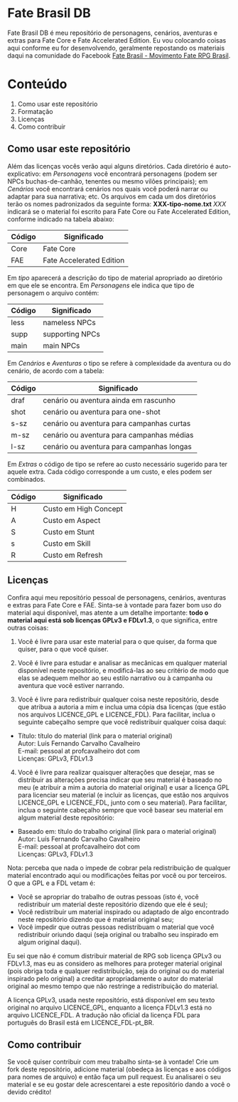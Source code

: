 # Fate Brasil DB

Fate Brasil DB é meu repositório de personagens, cenários, aventuras e extras para Fate Core e Fate Accelerated Edition. Eu vou colocando coisas aqui conforme eu for desenvolvendo, geralmente repostando os materiais daqui na comunidade do Facebook [Fate Brasil - Movimento Fate RPG Brasil](https://www.facebook.com/groups/faterpgbrasil/).

# Conteúdo
1. Como usar este repositório
1. Formatação
1. Licenças
1. Como contribuir

## Como usar este repositório
Além das licenças vocês verão aqui alguns diretórios. Cada diretório é auto-explicativo: em *Personagens* você encontrará personagens (podem ser NPCs buchas-de-canhão, tenentes ou mesmo vilões principais); em *Cenários* você encontrará cenários nos quais você poderá narrar ou adaptar para sua narrativa; etc.
Os arquivos em cada um dos diretórios terão os nomes padronizados da seguinte forma:
**XXX-tipo-nome.txt**
*XXX* indicará se o material foi escrito para Fate Core ou Fate Accelerated Edition, conforme indicado na tabela abaixo:

Código | Significado
--- | ---
Core | Fate Core
FAE | Fate Accelerated Edition

Em *tipo* aparecerá a descrição do tipo de material apropriado ao diretório em que ele se encontra. Em *Personagens* ele indica que tipo de personagem o arquivo contém:

Código | Significado
--- | ---
less | nameless NPCs
supp | supporting NPCs
main | main NPCs

Em *Cenários* e *Aventuras* o tipo se refere à complexidade da aventura ou do cenário, de acordo com a tabela:

Código | Significado
--- | ---
draf | cenário ou aventura ainda em rascunho
shot | cenário ou aventura para one-shot
s-sz | cenário ou aventura para campanhas curtas
m-sz | cenário ou aventura para campanhas médias
l-sz | cenário ou aventura para campanhas longas

Em *Extras* o código de tipo se refere ao custo necessário sugerido para ter aquele extra. Cada código corresponde a um custo, e eles podem ser combinados.

Código | Significado
--- | ---
H | Custo em High Concept
A | Custo em Aspect
S | Custo em Stunt
s | Custo em Skill
R | Custo em Refresh

## Licenças
Confira aqui meu repositório pessoal de personagens, cenários, aventuras e extras para Fate Core e FAE. Sinta-se à vontade para fazer bom uso do material aqui disponível, mas atente a um detalhe importante: **todo o material aqui está sob licenças GPLv3 e FDLv1.3**, o que significa, entre outras coisas:

1. Você é livre para usar este material para o que quiser, da forma que quiser, para o que você quiser.

2. Você é livre para estudar e analisar as mecânicas em qualquer material disponível neste repositório, e modificá-las ao seu critério de modo que elas se adequem melhor ao seu estilo narrativo ou à campanha ou aventura que você estiver narrando.

3. Você é livre para redistribuir qualquer coisa neste repositório, desde que atribua a autoria a mim e inclua uma cópia dsa licenças (que estão nos arquivos LICENCE_GPL e LICENCE_FDL). Para facilitar, inclua o seguinte cabeçalho sempre que você redistribuir qualquer coisa daqui:
  * Título: título do material (link para o material original)  
  Autor: Luís Fernando Carvalho Cavalheiro  
  E-mail: pessoal at profcavalheiro dot com  
  Licenças: GPLv3, FDLv1.3

4. Você é livre para realizar quaisquer alterações que desejar, mas se distribuir as alterações precisa indicar que seu material é baseado no meu (e atribuir a mim a autoria do material original) e usar a licença GPL para licenciar seu material (e incluir as licenças, que estão nos arquivos LICENCE_GPL e LICENCE_FDL, junto com o seu material). Para facilitar, inclua o seguinte cabeçalho sempre que você basear seu material em algum material deste repositório:
  * Baseado em: título do trabalho original (link para o material original)  
  Autor: Luís Fernando Carvalho Cavalheiro  
  E-mail: pessoal at profcavalheiro dot com  
  Licenças: GPLv3, FDLv1.3

Nota: perceba que nada o impede de cobrar pela redistribuição de qualquer material encontrado aqui ou modificações feitas por você ou por terceiros. O que a GPL e a FDL vetam é:

* Você se apropriar do trabalho de outras pessoas (isto é, você redistribuir um material deste repositório dizendo que ele é seu);
* Você redistribuir um material inspirado ou adaptado de algo encontrado neste repositório dizendo que é material original seu;
* Você impedir que outras pessoas redistribuam o material que você redistribuir oriundo daqui (seja original ou trabalho seu inspirado em algum original daqui).

Eu sei que não é comum distribuir material de RPG sob licença GPLv3 ou FDLv1.3, mas eu as considero as melhores para proteger material original (pois obriga toda e qualquer redistribuição, seja do original ou do material inspirado pelo original) a creditar apropriadamente o autor do material original ao mesmo tempo que não restringe a redistribuição do material.

A licença GPLv3, usada neste repositório, está disponível em seu texto original no arquivo LICENCE_GPL, enquanto a licença FDLv1.3 está no arquivo LICENCE_FDL. A tradução não oficial da licença FDL para português do Brasil está em LICENCE_FDL-pt_BR.

## Como contribuir
Se você quiser contribuir com meu trabalho sinta-se à vontade! Crie um fork deste repositório, adicione material (obedeça às licenças e aos códigos para nomes de arquivo) e então faça um pull request. Eu analisarei o seu material e se eu gostar dele acrescentarei a este repositório dando a você o devido crédito!
